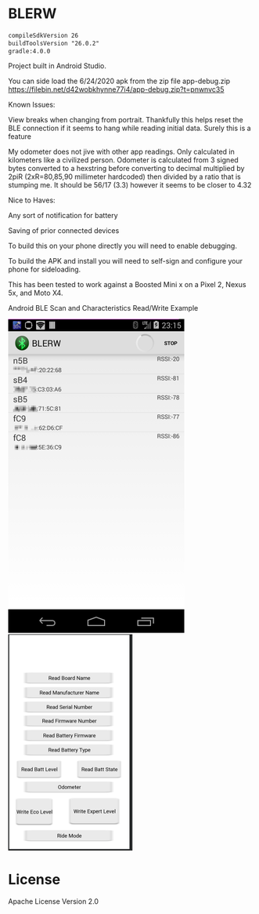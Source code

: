 BLERW
=====


    compileSdkVersion 26
    buildToolsVersion "26.0.2"
    gradle:4.0.0

Project built in Android Studio.

You can side load the 6/24/2020 apk from the zip file app-debug.zip
https://filebin.net/d42wobkhynne77i4/app-debug.zip?t=pnwnvc35

Known Issues:

View breaks when changing from portrait. Thankfully this helps reset the BLE connection if it seems to hang while reading initial data.
Surely this is a feature

My odometer does not jive with other app readings. Only calculated in kilometers like a civilized person.
Odometer is calculated from 3 signed bytes converted to a hexstring before converting to decimal multiplied by 2piR (2xR=80,85,90 millimeter hardcoded) then divided by a ratio that is stumping me. It should be 56/17 (3.3) however it seems to be closer to 4.32

Nice to Haves:

Any sort of notification for battery 

Saving of prior connected devices



To build this on your phone directly you will need to enable debugging. 


To build the APK and install you will need to self-sign and configure your phone for sideloading.



This has been tested to work against a Boosted Mini x on a Pixel 2, Nexus 5x, and Moto X4.


Android BLE Scan and Characteristics Read/Write Example

![Figure 1 ScanActivity for BLE Scan](etc/BLERW_cap01.png) 
![Figure 2 DeviceActivity for Read/Write Characteristics](etc/BLERW_cap02.png)

# License

Apache License Version 2.0
